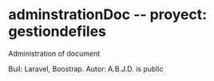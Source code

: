 # adminstrationDoc -- proyect: gestiondefiles
Administration of document

Buil: Laravel, Boostrap.
Autor: A.B.J.D.
is public
